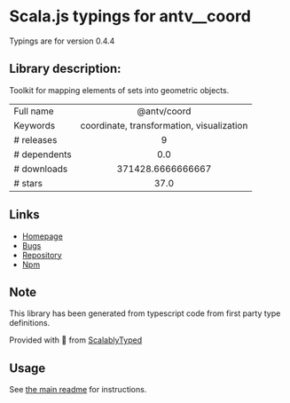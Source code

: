 
# Scala.js typings for antv__coord

Typings are for version 0.4.4

## Library description:
Toolkit for mapping elements of sets into geometric objects.

|                    |                 |
| ------------------ | :-------------: |
| Full name          | @antv/coord |
| Keywords           | coordinate, transformation, visualization |
| # releases         | 9 |
| # dependents       | 0.0 |
| # downloads        | 371428.6666666667 |
| # stars            | 37.0 |

## Links
- [Homepage](https://github.com/antvis/coord#readme)
- [Bugs](https://github.com/antvis/coord/issues)
- [Repository](https://github.com/antvis/coord)
- [Npm](https://www.npmjs.com/package/%40antv%2Fcoord)
    


## Note
This library has been generated from typescript code from first party type definitions.

Provided with :purple_heart: from [ScalablyTyped](https://github.com/oyvindberg/ScalablyTyped)

## Usage
See [the main readme](../../readme.md) for instructions.


